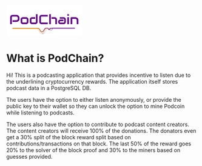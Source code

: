 ![alt text](./client/images/logo.png "Podchain logo")

# What is PodChain?

Hi! This is a podcasting application that provides incentive to listen due to the underlining cryptocurrency rewards. The application itself stores podcast data in a PostgreSQL DB. 

The users have the option to either listen anonymously, or provide the public key to their wallet so they can unlock the option to mine Podcoin while listening to podcasts.

The users also have the option to contribute to podcast content creators. The content creators will receive 100% of the donations. The donators even get a 30% split of the block reward split based on contributions/transactions on that block. The last 50% of the reward goes 20% to the solver of the block proof and 30% to the miners based on guesses provided.

